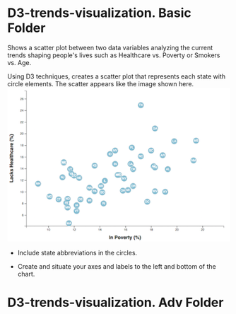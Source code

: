 # D3-trends-visualization. Basic Folder
Shows a scatter plot between two data variables analyzing the current trends shaping people's lives such as Healthcare vs. Poverty or Smokers vs. Age.

Using D3 techniques, creates a scatter plot that represents each state with circle elements. The scatter appears like the image shown here.
![scatter](images/scatter.png)

* Include state abbreviations in the circles.

* Create and situate your axes and labels to the left and bottom of the chart.


# D3-trends-visualization. Adv Folder


